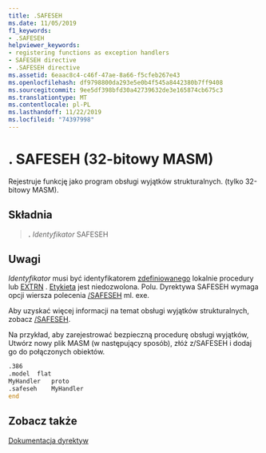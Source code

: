 ```yaml
---
title: .SAFESEH
ms.date: 11/05/2019
f1_keywords:
- .SAFESEH
helpviewer_keywords:
- registering functions as exception handlers
- SAFESEH directive
- .SAFESEH directive
ms.assetid: 6eaac8c4-c46f-47ae-8a66-f5cfeb267e43
ms.openlocfilehash: df9798800da293e5e0b4f545a8442380b7ff9408
ms.sourcegitcommit: 9ee5df398bfd30a42739632de3e165874cb675c3
ms.translationtype: MT
ms.contentlocale: pl-PL
ms.lasthandoff: 11/22/2019
ms.locfileid: "74397998"
---
```

# <a name="safeseh-32-bit-masm"></a>. SAFESEH (32-bitowy MASM)

Rejestruje funkcję jako program obsługi wyjątków strukturalnych. (tylko 32-bitowy MASM).

## <a name="syntax"></a>Składnia

> **.**  *Identyfikator* SAFESEH

## <a name="remarks"></a>Uwagi

*Identyfikator* musi być identyfikatorem [zdefiniowanego](../../assembler/masm/proc.md) lokalnie procedury lub [EXTRN](../../assembler/masm/extrn.md) . [Etykieta](../../assembler/masm/label-masm.md) jest niedozwolona. Polu. Dyrektywa SAFESEH wymaga opcji wiersza polecenia [/SAFESEH](../../assembler/masm/ml-and-ml64-command-line-reference.md) ml. exe.

Aby uzyskać więcej informacji na temat obsługi wyjątków strukturalnych, zobacz [/SAFESEH](../../build/reference/safeseh-image-has-safe-exception-handlers.md).

Na przykład, aby zarejestrować bezpieczną procedurę obsługi wyjątków, Utwórz nowy plik MASM (w następujący sposób), złóż z/SAFESEH i dodaj go do połączonych obiektów.

```asm
.386
.model  flat
MyHandler   proto
.safeseh    MyHandler
end
```

## <a name="see-also"></a>Zobacz także

[Dokumentacja dyrektyw](directives-reference.md)
